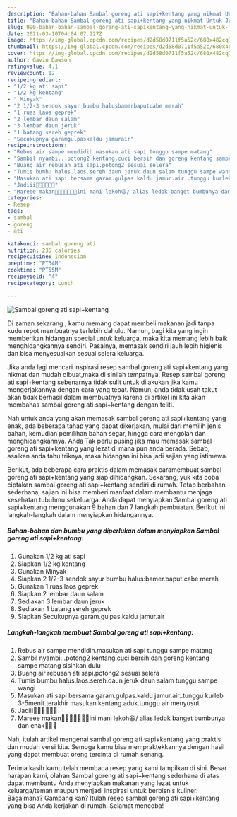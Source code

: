 ```yaml
---
description: "Bahan-bahan Sambal goreng ati sapi+kentang yang nikmat Untuk Jualan"
title: "Bahan-bahan Sambal goreng ati sapi+kentang yang nikmat Untuk Jualan"
slug: 990-bahan-bahan-sambal-goreng-ati-sapikentang-yang-nikmat-untuk-jualan
date: 2021-03-10T04:04:07.227Z
image: https://img-global.cpcdn.com/recipes/d2d58d0711f5a52c/680x482cq70/sambal-goreng-ati-sapikentang-foto-resep-utama.jpg
thumbnail: https://img-global.cpcdn.com/recipes/d2d58d0711f5a52c/680x482cq70/sambal-goreng-ati-sapikentang-foto-resep-utama.jpg
cover: https://img-global.cpcdn.com/recipes/d2d58d0711f5a52c/680x482cq70/sambal-goreng-ati-sapikentang-foto-resep-utama.jpg
author: Gavin Dawson
ratingvalue: 4.1
reviewcount: 12
recipeingredient:
- "1/2 kg ati sapi"
- "1/2 kg kentang"
- " Minyak"
- "2 1/2-3 sendok sayur bumbu halusbamerbaputcabe merah"
- "1 ruas laos geprek"
- "2 lembar daun salam"
- "3 lembar daun jeruk"
- "1 batang sereh geprek"
- "Secukupnya garamgulpaskaldu jamurair"
recipeinstructions:
- "Rebus air sampe mendidih.masukan ati sapi tunggu sampe matang"
- "Sambil nyambi...potong2 kentang.cuci bersih dan goreng kentang sampe matang sisihkan dulu"
- "Buang air rebusan ati sapi.potong2 sesuai selera"
- "Tumis bumbu halus.laos.sereh.daun jeruk daun salam tunggu sampe wangi"
- "Masukan ati sapi bersama garam.gulpas.kaldu jamur.air..tunggu kurleb 3-5menit.terakhir masukan kentang.aduk.tunggu air menyusut"
- "Jadiii🤗🤗🤗🤗🤤🤤"
- "Mareee makan🤗🤗🤗🤤🤤🤤🤤ini mani lekoh😆/ alias ledok banget bumbunya dan enak🤤🤤🤤"
categories:
- Resep
tags:
- sambal
- goreng
- ati

katakunci: sambal goreng ati 
nutrition: 235 calories
recipecuisine: Indonesian
preptime: "PT34M"
cooktime: "PT55M"
recipeyield: "4"
recipecategory: Lunch

---
```



![Sambal goreng ati sapi+kentang](https://img-global.cpcdn.com/recipes/d2d58d0711f5a52c/680x482cq70/sambal-goreng-ati-sapikentang-foto-resep-utama.jpg)

Di zaman  sekarang , kamu memang dapat membeli makanan jadi tanpa kudu repot membuatnya terlebih dahulu. Namun, bagi kita yang ingin memberikan hidangan special untuk keluarga, maka kita memang lebih baik menghidangkannya sendiri. Pasalnya, memasak sendiri jauh lebih higienis dan bisa menyesuaikan sesuai selera keluarga.

Jika anda lagi mencari inspirasi resep sambal goreng ati sapi+kentang yang nikmat dan mudah dibuat,maka di sinilah tempatnya. Resep sambal goreng ati sapi+kentang  sebenarnya tidak sulit untuk dilakukan jika kamu mengerjakannya dengan cara yang tepat. Namun, anda tidak usah takut akan tidak berhasil dalam membuatnya 
karena di artikel ini kita akan membahas sambal goreng ati sapi+kentang dengan teliti.  



Nah untuk anda yang akan memasak sambal goreng ati sapi+kentang yang enak, ada beberapa tahap yang dapat dikerjakan, mulai dari memilih jenis bahan, kemudian pemilihan bahan segar, hingga cara mengolah dan menghidangkannya. Anda Tak perlu pusing jika mau memasak sambal goreng ati sapi+kentang yang lezat di mana pun anda berada. Sebab, asalkan anda  tahu triknya, maka hidangan ini bisa jadi sajian yang istimewa.

Berikut, ada beberapa cara praktis  dalam memasak caramembuat sambal goreng ati sapi+kentang yang siap dihidangkan. Sekarang, yuk kita coba ciptakan sambal goreng ati sapi+kentang sendiri di rumah. Tetap berbahan sederhana, sajian ini bisa memberi manfaat dalam membantu menjaga kesehatan tubuhmu sekeluarga. Anda dapat menyiapkan Sambal goreng ati sapi+kentang menggunakan 9 bahan dan 7 langkah pembuatan. Berikut ini langkah-langkah dalam menyiapkan hidangannya.

<!--inarticleads1-->

##### Bahan-bahan dan bumbu yang diperlukan dalam menyiapkan Sambal goreng ati sapi+kentang:

1. Gunakan 1/2 kg ati sapi
1. Siapkan 1/2 kg kentang
1. Gunakan  Minyak
1. Siapkan 2 1/2-3 sendok sayur bumbu halus:bamer.baput.cabe merah
1. Gunakan 1 ruas laos geprek
1. Siapkan 2 lembar daun salam
1. Sediakan 3 lembar daun jeruk
1. Sediakan 1 batang sereh geprek
1. Siapkan Secukupnya garam.gulpas.kaldu jamur.air




<!--inarticleads2-->

##### Langkah-langkah membuat Sambal goreng ati sapi+kentang:

1. Rebus air sampe mendidih.masukan ati sapi tunggu sampe matang
1. Sambil nyambi...potong2 kentang.cuci bersih dan goreng kentang sampe matang sisihkan dulu
1. Buang air rebusan ati sapi.potong2 sesuai selera
1. Tumis bumbu halus.laos.sereh.daun jeruk daun salam tunggu sampe wangi
1. Masukan ati sapi bersama garam.gulpas.kaldu jamur.air..tunggu kurleb 3-5menit.terakhir masukan kentang.aduk.tunggu air menyusut
1. Jadiii🤗🤗🤗🤗🤤🤤
1. Mareee makan🤗🤗🤗🤤🤤🤤🤤ini mani lekoh😆/ alias ledok banget bumbunya dan enak🤤🤤🤤




Nah, itulah artikel mengenai  sambal goreng ati sapi+kentang  yang praktis dan mudah versi kita. Semoga kamu bisa mempraktekkannya dengan hasil yang dapat membuat oreng tercinta di rumah senang. 

Terima kasih kamu telah membaca resep yang kami tampilkan di sini. Besar harapan kami, olahan  Sambal goreng ati sapi+kentang sederhana di atas dapat membantu Anda menyiapkan makanan yang lezat untuk keluarga/teman maupun menjadi inspirasi untuk berbisnis kuliner. Bagaimana? Gampang kan? Itulah resep sambal goreng ati sapi+kentang yang bisa Anda kerjakan di rumah. Selamat mencoba!

